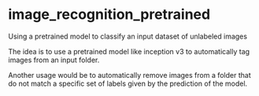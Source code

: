 # image_recognition_pretrained
Using a pretrained model to classify an input dataset of unlabeled images

The idea is to use a pretrained model like inception v3 to automatically tag images from an input folder.

Another usage would be to automatically remove images from a folder that do not match a specific set of labels given by the prediction of the model.

